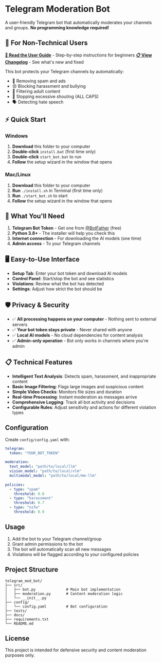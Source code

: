 # Telegram Moderation Bot

A user-friendly Telegram bot that automatically moderates your channels and groups. **No programming knowledge required!**

## 🎯 For Non-Technical Users

**[📖 Read the User Guide](USER_GUIDE.md)** - Step-by-step instructions for beginners
**[📋 View Changelog](CHANGELOG.md)** - See what's new and fixed

This bot protects your Telegram channels by automatically:
- 🚫 Removing spam and ads
- 😡 Blocking harassment and bullying  
- 🔞 Filtering adult content
- 💬 Stopping excessive shouting (ALL CAPS)
- 🗣️ Detecting hate speech

## ⚡ Quick Start

### Windows
1. **Download** this folder to your computer
2. **Double-click** `install.bat` (first time only)
3. **Double-click** `start_bot.bat` to run
4. **Follow** the setup wizard in the window that opens

### Mac/Linux
1. **Download** this folder to your computer  
2. **Run** `./install.sh` in Terminal (first time only)
3. **Run** `./start_bot.sh` to start
4. **Follow** the setup wizard in the window that opens

## 🔧 What You'll Need

1. **Telegram Bot Token** - Get one from [@BotFather](https://t.me/botfather) (free)
2. **Python 3.8+** - The installer will help you check this
3. **Internet connection** - For downloading the AI models (one time)
4. **Admin access** - To your Telegram channels

## 🖥️ Easy-to-Use Interface

- **Setup Tab**: Enter your bot token and download AI models
- **Control Panel**: Start/stop the bot and see statistics  
- **Violations**: Review what the bot has detected
- **Settings**: Adjust how strict the bot should be

## 🛡️ Privacy & Security

- ✅ **All processing happens on your computer** - Nothing sent to external servers
- ✅ **Your bot token stays private** - Never shared with anyone
- ✅ **Local AI models** - No cloud dependencies for content analysis
- ✅ **Admin-only operation** - Bot only works in channels where you're admin

## 📋 Technical Features

- **Intelligent Text Analysis**: Detects spam, harassment, and inappropriate content
- **Basic Image Filtering**: Flags large images and suspicious content
- **Simple Video Checks**: Monitors file sizes and duration
- **Real-time Processing**: Instant moderation as messages arrive
- **Comprehensive Logging**: Track all bot activity and decisions
- **Configurable Rules**: Adjust sensitivity and actions for different violation types

## Configuration

Create `config/config.yaml` with:

```yaml
telegram:
  token: "YOUR_BOT_TOKEN"
  
moderation:
  text_model: "path/to/local/llm"
  vision_model: "path/to/local/vlm"
  multimodal_model: "path/to/local/mm-llm"
  
policies:
  - type: "spam"
    threshold: 0.8
  - type: "harassment"
    threshold: 0.7
  - type: "nsfw"
    threshold: 0.9
```

## Usage

1. Add the bot to your Telegram channel/group
2. Grant admin permissions to the bot
3. The bot will automatically scan all new messages
4. Violations will be flagged according to your configured policies

## Project Structure

```
telegram_mod_bot/
├── src/
│   ├── bot.py              # Main bot implementation
│   ├── moderation.py       # Content moderation logic
│   └── __init__.py
├── config/
│   └── config.yaml         # Bot configuration
├── tests/
├── docs/
├── requirements.txt
└── README.md
```

## License

This project is intended for defensive security and content moderation purposes only.
